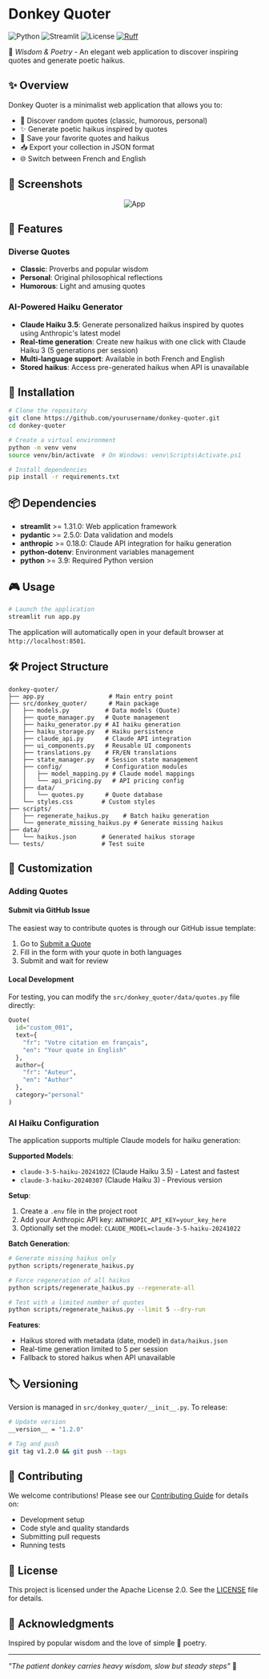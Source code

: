 # Donkey Quoter

![Python](https://img.shields.io/badge/Python-3.9+-blue.svg)
![Streamlit](https://img.shields.io/badge/Streamlit-1.31+-red.svg)
![License](https://img.shields.io/badge/License-Apache%202.0-green.svg)
[![Ruff](https://img.shields.io/endpoint?url=https://raw.githubusercontent.com/astral-sh/ruff/main/assets/badge/v2.json)](https://github.com/astral-sh/ruff)

🫏 *Wisdom & Poetry* - An elegant web application to discover inspiring quotes and generate poetic haikus.

## ✨ Overview

Donkey Quoter is a minimalist web application that allows you to:
- 🎲 Discover random quotes (classic, humorous, personal)
- ✨ Generate poetic haikus inspired by quotes
- 💾 Save your favorite quotes and haikus
- 📥 Export your collection in JSON format
- 🌐 Switch between French and English

## 📸 Screenshots

<div align="center">

![App](docs/app.png)

</div>

## 🎯 Features

### Diverse Quotes
- **Classic**: Proverbs and popular wisdom
- **Personal**: Original philosophical reflections
- **Humorous**: Light and amusing quotes

### AI-Powered Haiku Generator
- **Claude Haiku 3.5**: Generate personalized haikus inspired by quotes using Anthropic's latest model
- **Real-time generation**: Create new haikus with one click with Claude Haiku 3 (5 generations per session)
- **Multi-language support**: Available in both French and English
- **Stored haikus**: Access pre-generated haikus when API is unavailable

## 🚀 Installation

```bash
# Clone the repository
git clone https://github.com/yourusername/donkey-quoter.git
cd donkey-quoter

# Create a virtual environment
python -m venv venv
source venv/bin/activate  # On Windows: venv\Scripts\Activate.ps1

# Install dependencies
pip install -r requirements.txt
```

## 📦 Dependencies

- **streamlit** >= 1.31.0: Web application framework
- **pydantic** >= 2.5.0: Data validation and models
- **anthropic** >= 0.18.0: Claude API integration for haiku generation
- **python-dotenv**: Environment variables management
- **python** >= 3.9: Required Python version

## 🎮 Usage

```bash
# Launch the application
streamlit run app.py
```

The application will automatically open in your default browser at `http://localhost:8501`.

## 🛠️ Project Structure

```
donkey-quoter/
├── app.py                  # Main entry point
├── src/donkey_quoter/      # Main package
│   ├── models.py          # Data models (Quote)
│   ├── quote_manager.py   # Quote management
│   ├── haiku_generator.py # AI haiku generation
│   ├── haiku_storage.py   # Haiku persistence
│   ├── claude_api.py      # Claude API integration
│   ├── ui_components.py   # Reusable UI components
│   ├── translations.py    # FR/EN translations
│   ├── state_manager.py   # Session state management
│   ├── config/            # Configuration modules
│   │   ├── model_mapping.py # Claude model mappings
│   │   └── api_pricing.py   # API pricing config
│   ├── data/
│   │   └── quotes.py      # Quote database
│   └── styles.css        # Custom styles
├── scripts/
│   ├── regenerate_haikus.py    # Batch haiku generation
│   └── generate_missing_haikus.py # Generate missing haikus
├── data/
│   └── haikus.json       # Generated haikus storage
└── tests/                # Test suite
```

## 🎨 Customization

### Adding Quotes

#### Submit via GitHub Issue
The easiest way to contribute quotes is through our GitHub issue template:
1. Go to [Submit a Quote](https://github.com/fdayde/donkey-quoter/issues/new?template=quote_submission.yml)
2. Fill in the form with your quote in both languages
3. Submit and wait for review

#### Local Development
For testing, you can modify the `src/donkey_quoter/data/quotes.py` file directly:

```python
Quote(
  id="custom_001",
  text={
    "fr": "Votre citation en français",
    "en": "Your quote in English"
  },
  author={
    "fr": "Auteur",
    "en": "Author"
  },
  category="personal"
)
```

### AI Haiku Configuration

The application supports multiple Claude models for haiku generation:

**Supported Models**:
- `claude-3-5-haiku-20241022` (Claude Haiku 3.5) - Latest and fastest
- `claude-3-haiku-20240307` (Claude Haiku 3) - Previous version

**Setup**:
1. Create a `.env` file in the project root
2. Add your Anthropic API key: `ANTHROPIC_API_KEY=your_key_here`
3. Optionally set the model: `CLAUDE_MODEL=claude-3-5-haiku-20241022`

**Batch Generation**:
```bash
# Generate missing haikus only
python scripts/regenerate_haikus.py

# Force regeneration of all haikus
python scripts/regenerate_haikus.py --regenerate-all

# Test with a limited number of quotes
python scripts/regenerate_haikus.py --limit 5 --dry-run
```

**Features**:
- Haikus stored with metadata (date, model) in `data/haikus.json`
- Real-time generation limited to 5 per session
- Fallback to stored haikus when API unavailable

## 🏷️ Versioning

Version is managed in `src/donkey_quoter/__init__.py`. To release:
```bash
# Update version
__version__ = "1.2.0"

# Tag and push
git tag v1.2.0 && git push --tags
```

## 🤝 Contributing

We welcome contributions! Please see our [Contributing Guide](CONTRIBUTING.md) for details on:
- Development setup
- Code style and quality standards
- Submitting pull requests
- Running tests

## 📄 License

This project is licensed under the Apache License 2.0. See the [LICENSE](LICENSE) file for details.

## 🙏 Acknowledgments

Inspired by popular wisdom and the love of simple 🫏 poetry.

---

*"The patient donkey carries heavy wisdom, slow but steady steps"* 🫏
